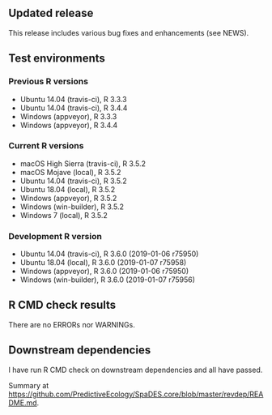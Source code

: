 ## Updated release

This release includes various bug fixes and enhancements (see NEWS).

## Test environments

### Previous R versions
* Ubuntu 14.04        (travis-ci), R 3.3.3
* Ubuntu 14.04        (travis-ci), R 3.4.4
* Windows              (appveyor), R 3.3.3
* Windows              (appveyor), R 3.4.4

### Current R versions
* macOS High Sierra  (travis-ci), R 3.5.2
* macOS Mojave           (local), R 3.5.2
* Ubuntu 14.04       (travis-ci), R 3.5.2
* Ubuntu 18.04           (local), R 3.5.2
* Windows             (appveyor), R 3.5.2
* Windows          (win-builder), R 3.5.2
* Windows 7              (local), R 3.5.2

### Development R version
* Ubuntu 14.04       (travis-ci), R 3.6.0 (2019-01-06 r75950)
* Ubuntu 18.04           (local), R 3.6.0 (2019-01-07 r75958)
* Windows             (appveyor), R 3.6.0 (2019-01-06 r75950)
* Windows          (win-builder), R 3.6.0 (2019-01-07 r75956)

## R CMD check results

There are no ERRORs nor WARNINGs.

## Downstream dependencies

I have run R CMD check on downstream dependencies and all have passed.

Summary at https://github.com/PredictiveEcology/SpaDES.core/blob/master/revdep/README.md.
